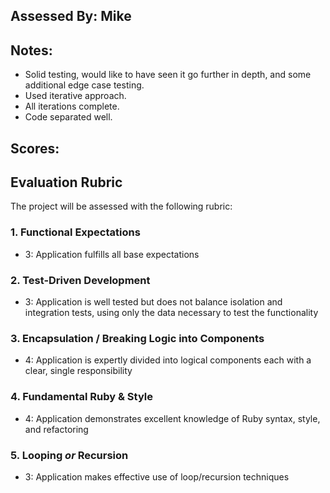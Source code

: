 ## Assessed By: Mike

## Notes:
* Solid testing, would like to have seen it go further in depth, and some additional edge case testing.
* Used iterative approach.
* All iterations complete.
* Code separated well.

## Scores:


## Evaluation Rubric

The project will be assessed with the following rubric:

### 1. Functional Expectations

* 3: Application fulfills all base expectations

### 2. Test-Driven Development

* 3: Application is well tested but does not balance isolation and integration tests, using only the data necessary to test the functionality

### 3. Encapsulation / Breaking Logic into Components

* 4: Application is expertly divided into logical components each with a clear, single responsibility

### 4. Fundamental Ruby & Style

* 4:  Application demonstrates excellent knowledge of Ruby syntax, style, and refactoring

### 5. Looping *or* Recursion

* 3: Application makes effective use of loop/recursion techniques

